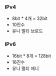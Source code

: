 ### IPv4

- 8bit * 4개 = 32bit
- 10진수 
- 유니 멀티 브로드

### IPv6 

- 16bit * 8개 = 128bit
- 16진수 
- 유니 멀티 애니